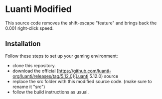 # Luanti Modified

This source code removes the shift-escape "feature" and brings back the 0.001 right-click speed.

## Installation

Follow these steps to set up your gaming environment:
* clone this repository.
* download the official [https://github.com/luanti-org/luanti/releases/tag/5.12.0](Luanti 5.12.0) source
* replace the src folder with this modified source code. (make sure to rename it "src")
* follow the build instructions as usual.
